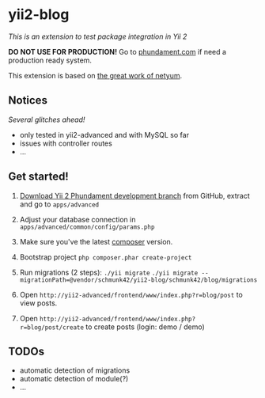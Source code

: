 yii2-blog
=========

*This is an extension to test package integration in Yii 2*

**DO NOT USE FOR PRODUCTION!** Go to [phundament.com](http://phundament.com) if need a production ready system.

This extension is based on [the great work of netyum](https://github.com/netyum/blog2.0/).

## Notices

*Several glitches ahead!*

 * only tested in yii2-advanced and with MySQL so far
 * issues with controller routes
 * ...

## Get started!

1. [Download Yii 2 Phundament development branch](https://github.com/schmunk42/yii2/tree/phundament) from GitHub, extract and go to `apps/advanced`

2. Adjust your database connection in `apps/advanced/common/config/params.php`

3. Make sure you've the latest [composer](http://getcomposer.org/download/) version.

4. Bootstrap project `php composer.phar create-project`

5. Run migrations (2 steps): 
    `./yii migrate`
    `./yii migrate --migrationPath=@vendor/schmunk42/yii2-blog/schmunk42/blog/migrations`

6. Open `http://yii2-advanced/frontend/www/index.php?r=blog/post` to view posts.
7. Open `http://yii2-advanced/frontend/www/index.php?r=blog/post/create` to create posts (login: demo / demo)

## TODOs

* automatic detection of migrations
* automatic detection of module(?)
* ...